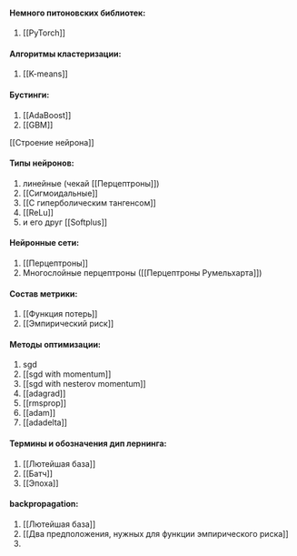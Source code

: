 #### Немного питоновских библиотек:
1) [[PyTorch]]

#### Алгоритмы кластеризации:
1) [[K-means]]

#### Бустинги:
1) [[AdaBoost]]
2) [[GBM]]

[[Строение нейрона]]
#### Типы нейронов:
1) линейные (чекай [[Перцептроны]])
2) [[Сигмоидальные]]
3) [[С гиперболическим тангенсом]]
4) [[ReLu]]
5) и его друг [[Softplus]]

#### Нейронные сети:
1) [[Перцептроны]]
2) Многослойные перцептроны ([[Перцептроны Румельхарта]])

#### Состав метрики:
1) [[Функция потерь]]
2) [[Эмпирический риск]]

#### Методы оптимизации:
1) sgd
2) [[sgd with momentum]]
3) [[sgd with nesterov momentum]]
4) [[adagrad]]
5) [[rmsprop]]
6) [[adam]]
7) [[adadelta]]


#### Термины и обозначения дип лернинга: 
1) [[Лютейшая база]] 
2) [[Батч]]
3) [[Эпоха]]

#### backpropagation:
1) [[Лютейшая база]]
2) [[Два предположения, нужных для функции эмпирического риска]]
3) 
